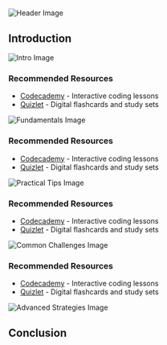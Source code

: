 # 


![Header Image](https://fal.media/files/lion/F_U1gKfOuxD6dcoxovnvH.png)

## Introduction


![Intro Image](https://fal.media/files/koala/AQRe-sKqVNbexCugHrXNW.png)



### Recommended Resources
- [Codecademy](https://www.codecademy.com/) - Interactive coding lessons
- [Quizlet](https://quizlet.com/) - Digital flashcards and study sets


![Fundamentals Image](https://fal.media/files/rabbit/ZeQhSF8BpDZJWcBxcWpVC.png)



### Recommended Resources
- [Codecademy](https://www.codecademy.com/) - Interactive coding lessons
- [Quizlet](https://quizlet.com/) - Digital flashcards and study sets


![Practical Tips Image](https://fal.media/files/elephant/TlBpiBFweDq7W9DI4JYUj.png)



### Recommended Resources
- [Codecademy](https://www.codecademy.com/) - Interactive coding lessons
- [Quizlet](https://quizlet.com/) - Digital flashcards and study sets


![Common Challenges Image](https://fal.media/files/panda/4hjDrP4XhONZefXqxw8qs.png)



### Recommended Resources
- [Codecademy](https://www.codecademy.com/) - Interactive coding lessons
- [Quizlet](https://quizlet.com/) - Digital flashcards and study sets


![Advanced Strategies Image](https://fal.media/files/koala/bSl95NfEMUdLeOnhKbYJn.png)

## Conclusion

